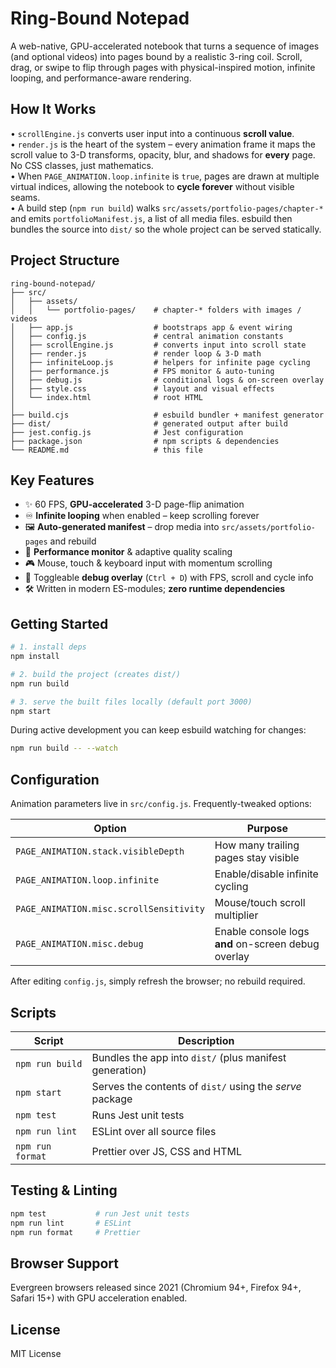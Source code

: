 # Ring-Bound Notepad

A web-native, GPU-accelerated notebook that turns a sequence of images (and optional videos) into pages bound by a realistic 3-ring coil. Scroll, drag, or swipe to flip through pages with physical-inspired motion, infinite looping, and performance-aware rendering.

## How It Works

• `scrollEngine.js` converts user input into a continuous **scroll value**.<br/>
• `render.js` is the heart of the system – every animation frame it maps the scroll value to 3-D transforms, opacity, blur, and shadows for **every** page. No CSS classes, just mathematics.<br/>
• When `PAGE_ANIMATION.loop.infinite` is `true`, pages are drawn at multiple virtual indices, allowing the notebook to **cycle forever** without visible seams.<br/>
• A build step (`npm run build`) walks `src/assets/portfolio-pages/chapter-*` and emits `portfolioManifest.js`, a list of all media files. esbuild then bundles the source into `dist/` so the whole project can be served statically.

## Project Structure

```text
ring-bound-notepad/
├── src/
│   ├── assets/
│   │   └── portfolio-pages/    # chapter-* folders with images / videos
│   ├── app.js                  # bootstraps app & event wiring
│   ├── config.js               # central animation constants
│   ├── scrollEngine.js         # converts input into scroll state
│   ├── render.js               # render loop & 3-D math
│   ├── infiniteLoop.js         # helpers for infinite page cycling
│   ├── performance.js          # FPS monitor & auto-tuning
│   ├── debug.js                # conditional logs & on-screen overlay
│   ├── style.css               # layout and visual effects
│   └── index.html              # root HTML
│
├── build.cjs                   # esbuild bundler + manifest generator
├── dist/                       # generated output after build
├── jest.config.js              # Jest configuration
├── package.json                # npm scripts & dependencies
└── README.md                   # this file
```

## Key Features

- ✨ 60 FPS, **GPU-accelerated** 3-D page-flip animation
- ♾️ **Infinite looping** when enabled – keep scrolling forever
- 🖼 **Auto-generated manifest** – drop media into `src/assets/portfolio-pages` and rebuild
- 🚀 **Performance monitor** & adaptive quality scaling
- 🎮 Mouse, touch & keyboard input with momentum scrolling
- 🐛 Toggleable **debug overlay** (`Ctrl + D`) with FPS, scroll and cycle info
- 🛠 Written in modern ES-modules; **zero runtime dependencies**

## Getting Started

```bash
# 1. install deps
npm install

# 2. build the project (creates dist/)
npm run build

# 3. serve the built files locally (default port 3000)
npm start
```

During active development you can keep esbuild watching for changes:

```bash
npm run build -- --watch
```

## Configuration

Animation parameters live in `src/config.js`. Frequently-tweaked options:

| Option | Purpose |
| --- | --- |
| `PAGE_ANIMATION.stack.visibleDepth` | How many trailing pages stay visible |
| `PAGE_ANIMATION.loop.infinite` | Enable/disable infinite cycling |
| `PAGE_ANIMATION.misc.scrollSensitivity` | Mouse/touch scroll multiplier |
| `PAGE_ANIMATION.misc.debug` | Enable console logs **and** on-screen debug overlay |

After editing `config.js`, simply refresh the browser; no rebuild required.

## Scripts

| Script | Description |
| --- | --- |
| `npm run build` | Bundles the app into `dist/` (plus manifest generation) |
| `npm start` | Serves the contents of `dist/` using the *serve* package |
| `npm test` | Runs Jest unit tests |
| `npm run lint` | ESLint over all source files |
| `npm run format` | Prettier over JS, CSS and HTML |

## Testing & Linting

```bash
npm test           # run Jest unit tests
npm run lint       # ESLint
npm run format     # Prettier
```

## Browser Support

Evergreen browsers released since 2021 (Chromium 94+, Firefox 94+, Safari 15+) with GPU acceleration enabled.

## License

MIT License 